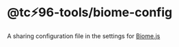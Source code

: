 # @tc⚡96-tools/biome-config
A sharing configuration file in the settings for [Biome.js](https://biomejs.dev/guides/configure-biome/)
